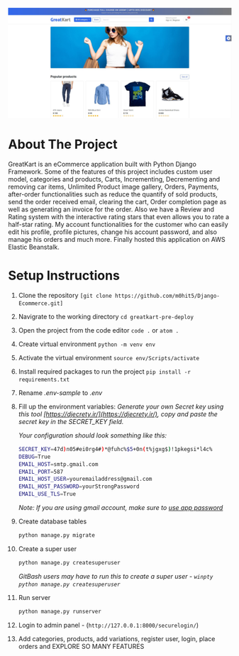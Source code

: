 ![Alt text](https://github.com/m0hit5/Django-Ecommerce/blob/main/media/greatkart-screenshot.jpg)

# About The Project
GreatKart is an eCommerce application built with Python Django Framework. Some of the features of this project includes custom user model, categories and products, Carts, Incrementing, Decrementing and removing car items, Unlimited Product image gallery, Orders, Payments, after-order functionalities such as reduce the quantify of sold products, send the order received email, clearing the cart, Order completion page as well as generating an invoice for the order. Also we have a Review and Rating system with the interactive rating stars that even allows you to rate a half-star rating. My account functionalities for the customer who can easily edit his profile, profile pictures, change his account password, and also manage his orders and much more. Finally hosted this application on AWS Elastic Beanstalk.

# Setup Instructions

1. Clone the repository `[git clone https://github.com/m0hit5/Django-Ecommerce.git]`
3. Navigrate to the working directory `cd greatkart-pre-deploy`
4. Open the project from the code editor `code .` or `atom .`
5. Create virtual environment `python -m venv env`
6. Activate the virtual environment `source env/Scripts/activate`
7. Install required packages to run the project `pip install -r requirements.txt`
8. Rename _.env-sample_ to _.env_
9. Fill up the environment variables:
    _Generate your own Secret key using this tool [https://djecrety.ir/](https://djecrety.ir/), copy and paste the secret key in the SECRET_KEY field._

    _Your configuration should look something like this:_
    ```sh
    SECRET_KEY=47d)n05#ei0rg4#)*@fuhc%$5+0n(t%jgxg$)!1pkegsi*l4c%
    DEBUG=True
    EMAIL_HOST=smtp.gmail.com
    EMAIL_PORT=587
    EMAIL_HOST_USER=youremailaddress@gmail.com
    EMAIL_HOST_PASSWORD=yourStrongPassword
    EMAIL_USE_TLS=True
    ```
    _Note: If you are using gmail account, make sure to [use app password](https://support.google.com/accounts/answer/185833)_
10. Create database tables
    ```sh
    python manage.py migrate
    ```
11. Create a super user
    ```sh
    python manage.py createsuperuser
    ```
    _GitBash users may have to run this to create a super user - `winpty python manage.py createsuperuser`_
12. Run server
    ```sh
    python manage.py runserver
    ```
13. Login to admin panel - (`http://127.0.0.1:8000/securelogin/`)
14. Add categories, products, add variations, register user, login, place orders and EXPLORE SO MANY FEATURES


